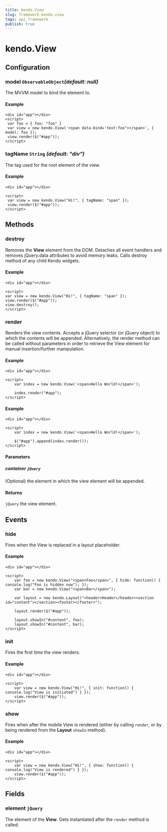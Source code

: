 ```yaml
---
title: kendo.View
slug: framework-kendo.view
tags: api,framework
publish: true
---
```


# kendo.View

## Configuration

### model `ObservableObject`*(default: null)*

The MVVM model to bind the element to.

#### Example

    <div id="app"></div>
    <script>
     var foo = { foo: "foo" }
     var view = new kendo.View('<span data-bind='text:foo"></span>', { model: foo });
     view.render($("#app"));
    </script>

### tagName `String` *(default: "div")*

The tag used for the root element of the view.

#### Example

    <div id="app"></div>

    <script>
     var view = new kendo.View("Hi!", { tagName: "span" });
     view.render($("#app"));
    </script>

## Methods

### destroy

Removes the **View** element from the DOM. Detaches all event handlers and removes jQuery.data attributes to avoid memory leaks. Calls destroy method of any child Kendo widgets.

#### Example

    <div id="app"></div>

    <script>
    var view = new kendo.View("Hi!", { tagName: "span" });
    view.render($("#app"));
    view.destroy();
    </script>

### render

Renders the view contents. Accepts a jQuery selector (or jQuery object) to which the contents will be appended.
Alternatively, the render method can be called without parameters in order to retrieve the View element for manual insertion/further manipulation.

#### Example

    <div id="app"></div>

    <script>
        var index = new kendo.View('<span>Hello World!</span>');

        index.render("#app");
    </script>

#### Example

    <div id="app"></div>

    <script>
        var index = new kendo.View('<span>Hello World!</span>');

        $("#app").append(index.render());
    </script>

#### Parameters

##### container `jQuery`

(Optional) the element in which the view element will be appended.

#### Returns

`jQuery` the view element.

## Events

### hide

Fires when the View is replaced in a layout placeholder.

#### Example

    <div id="app"></div>

    <script>
        var foo = new kendo.View("<span>Foo</span>", { hide: function() { console.log("Foo is hidden now"); });
        var bar = new kendo.View("<span>Bar</span>");

        var layout = new kendo.Layout("<header>Header</header><section id="content"></section><footer></footer>");

        layout.render($("#app"));

        layout.showIn("#content", foo);
        layout.showIn("#content", bar);
    </script>

### init

Fires the first time the view renders.

#### Example

    <div id="app"></div>

    <script>
        var view = new kendo.View("Hi!", { init: function() { console.log("View is initiated") } });
        view.render($("#app"));
    </script>

### show

Fires when after the mobile View is rendered (either by calling `render`, or by being rendered from the **Layout** `showIn` method).

#### Example

    <div id="app"></div>

    <script>
        var view = new kendo.View("Hi!", { show: function() { console.log("View is rendered") } });
        view.render($("#app"));
    </script>

## Fields

### element `jQuery`

The element of the **View**. Gets instantiated after the `render` method is called.

